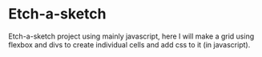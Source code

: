 # Etch-a-sketch
Etch-a-sketch project using mainly javascript, here I will make a grid using flexbox and divs to create individual cells and add css to it (in javascript).
